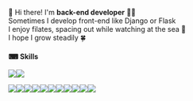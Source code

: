 👋 Hi there! I'm **back-end developer** 👩‍💻
<br>
Sometimes I develop front-end like Django or Flask
<br>
I enjoy filates, spacing out while watching at the sea 🌊
<br>
I hope I grow steadily 🍀

#### ⌨ Skills

<img src="https://img.shields.io/badge/Python-3776AB?style=flat-square&logo=Python&logoColor=white"><img src="https://img.shields.io/badge/JavaScript-F7DF1E?style=flat-square&logo=JavaScript&logoColor=white">

<img src="https://img.shields.io/badge/RaspberryPi-A22846?style=flat-square&logo=RaspberryPi&logoColor=white"><img src="https://img.shields.io/badge/OpenCV-5C3EE8?style=flat-square&logo=OpenCV&logoColor=white"><img src="https://img.shields.io/badge/PyTorch-EE4C2C?style=flat-square&logo=PyTorch&logoColor=white"><img src="https://img.shields.io/badge/MySQL-4479A1?style=flat-square&logo=MySQL&logoColor=white"><img src="https://img.shields.io/badge/Oracle-F80000?style=flat-square&logo=Oracle&logoColor=white"><img src="https://img.shields.io/badge/Docker-2496ED?style=flat-square&logo=Docker&logoColor=white"><img src="https://img.shields.io/badge/ScikitLearn-F7931E?style=flat-square&logo=scikit-learn&logoColor=white"><img src="https://img.shields.io/badge/Pandas-150458?style=flat-square&logo=pandas&logoColor=white"><img src="https://img.shields.io/badge/TensorFlow-FF6F00?style=flat-square&logo=TensorFlow&logoColor=white"><img src="https://img.shields.io/badge/Keras-D00000?style=flat-square&logo=Keras&logoColor=white"><img src="https://img.shields.io/badge/Django-092E20?style=flat-square&logo=Django&logoColor=white">
